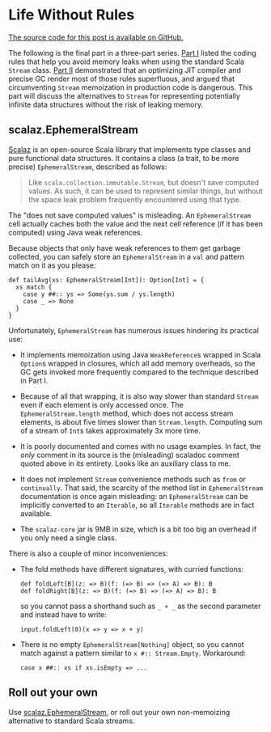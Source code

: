 # Life Without Rules #
[The source code for this post is available on GitHub.](https://github.com/dmitryleskov/stream-hygiene/tree/master/src/streamhygiene/part3)

The following is the final part in a three-part series.
[Part I](http://blog.dmitryleskov.com/programming/scala/stream-hygiene-i-avoiding-memory-leaks/)
listed the coding rules that help you avoid memory leaks when using the standard
Scala `Stream` class.
[Part II](http://blog.dmitryleskov.com/programming/scala/stream-hygiene-ii-hotspot-kicks-in/)
demonstrated that an optimizing JIT compiler and precise GC render most of those rules superfluous,
and argued that circumventing `Stream` memoization in production code is dangerous.
This part will discuss the alternatives to `Stream` for representing
potentially infinite data structures without the risk of leaking memory.

## scalaz.EphemeralStream ##

[Scalaz](https://github.com/scalaz/scalaz) 
is an open-source Scala library that implements type classes and
pure functional data structures. It contains a class (a trait, to be more precise)
`EphemeralStream`, described as follows:

> Like `scala.collection.immutable.Stream`, but doesn't save computed values. 
As such, it can be used to represent similar things, but without the space 
leak problem frequently encountered using that type.

The "does not save computed values" is misleading.
An `EphemeralStream` cell actually caches both the value and the 
next cell reference (if it has been computed) using Java weak references.

Because objects that only have weak references to them get garbage collected,
you can safely store an `EphemeralStream` in a `val` and pattern match on it 
as you please:

~~~ {.scala}
def tailAvg(xs: EphemeralStream[Int]): Option[Int] = {
  xs match {
    case y ##:: ys => Some(ys.sum / ys.length)
    case _ => None
  }
}
~~~

Unfortunately, `EphemeralStream` has numerous issues hindering its practical use:

 -  It implements memoization using Java `WeakReference`s wrapped in Scala
    `Option`s wrapped in closures, which all add memory overheads, so the GC gets 
    invoked more frequently compared to the technique described in Part I.

 -  Because of all that wrapping, it is also way slower than standard `Stream` 
    even if each element is only accessed once. The `EphemeralStream.length` method,
    which does not access stream elements, is about five times slower
    than `Stream.length`. Computing sum of a stream of `Int`s takes approximately
    3x more time.

 -  It is poorly documented and comes with no usage examples. 
    In fact, the *only* comment in its source is the (misleading) 
    scaladoc comment quoted above in its entirety.
    Looks like an auxiliary class to me.

 -  It does not implement `Stream` convenience methods such as `from` or
    `continually`. That said, the scarcity of the method list in `EphemeralStream` 
    documentation is once again misleading: an `EphemeralStream` can be implicitly 
    converted to an `Iterable`, so all `Iterable` methods are in fact 
    available.
     
 -  The `scalaz-core` jar is 9MB in size, which is a bit too big an overhead
    if you only need a single class.

There is also a couple of minor inconveniences: 

 -  The fold methods have different signatures, with curried functions:

    ~~~ {.scala}
    def foldLeft[B](z: => B)(f: (=> B) => (=> A) => B): B
    def foldRight[B](z: => B)(f: (=> B) => (=> A) => B): B
    ~~~

    so you cannot pass a shorthand such as `_ + _` as the second parameter
    and instead have to write:

    ~~~ {.scala}
    input.foldLeft(0)(x => y => x + y)
    ~~~
 
 -  There is no empty `EphemeralStream[Nothing]` object, so you cannot 
    match against a pattern similar to `x #:: Stream.Empty`. Workaround: 
    
    ~~~ {.scala}
    case x ##:: xs if xs.isEmpty => ...
    ~~~

## Roll out your own ##

Use [scalaz.EphemeralStream](http://scalaz-seven-doc.cleverapps.io/core/target/scala-2.10/api/index.html#scalaz.EphemeralStream),
or roll out your own non-memoizing alternative to standard Scala streams.

